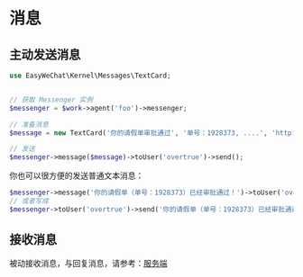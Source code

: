 # 消息

## 主动发送消息

```php
use EasyWeChat\Kernel\Messages\TextCard;


// 获取 Messenger 实例
$messenger = $work->agent('foo')->messenger;

// 准备消息
$message = new TextCard('你的请假单审批通过', '单号：1928373, ....', 'http://easywechat.com/oa/....');

// 发送
$messenger->message($message)->toUser('overtrue')->send();

```

你也可以很方便的发送普通文本消息：

```php
$messenger->message('你的请假单（单号：1928373）已经审批通过！')->toUser('overtrue')->send();
// 或者写成
$messenger->toUser('overtrue')->send('你的请假单（单号：1928373）已经审批通过！');
```

## 接收消息

被动接收消息，与回复消息，请参考：[服务端](server)